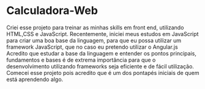 # Calculadora-Web
Criei esse projeto para treinar as minhas skills em front end, utilizando HTML,CSS e JavaScript.
Recentemente, iniciei meus estudos em JavaScript para criar uma boa base da linguagem, para que eu possa utilizar um framework JavaScript, que no caso eu pretendo utilizar o Angular.js
Acredito que estudar a base da linguagem e entender os pontos principais, fundamentos e bases é de extrema importância para que o desenvolvimento utilizando frameworks seja eficiente e de fácil utilização.
Comecei esse projeto pois acredito que é um dos pontapés iniciais de quem está aprendendo algo.
